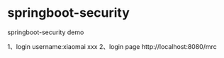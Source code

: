 # springboot-security
springboot-security demo

1、login username:xiaomai xxx
2、login page http://localhost:8080/mrc

